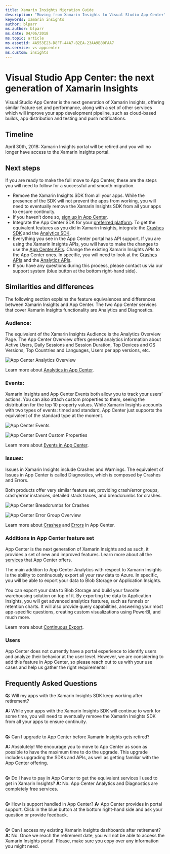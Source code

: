 ```yaml
---
title: Xamarin Insights Migration Guide
description: "Moving from Xamarin Insights to Visual Studio App Center"
keywords: xamarin insights
author: blparr
ms.author: blparr
ms.date: 04/06/2018
ms.topic: article
ms.assetid: 4A553E23-D8FF-44A7-B2EA-23AA9B80FAA7
ms.service: vs-appcenter
ms.custom: insights
---
```

# Visual Studio App Center: the next generation of Xamarin Insights

Visual Studio App Center is the next generation of Xamarin Insights, offering similar feature set and performance, along with a set of other services which will improve your app development pipeline, such as cloud-based builds, app distribution and testing and push notifications.


## Timeline

April 30th, 2018: Xamarin Insights portal will be retired and you will no longer have access to the Xamarin Insights portal.


## Next steps

If you are ready to make the full move to App Center, these are the steps you will need to follow for a successful and smooth migration.

- Remove the Xamarin Insights SDK from all your apps. While the presence of the SDK will not prevent the apps from working, you will need to eventually remove the Xamarin Insights SDK from all your apps to ensure continuity.
- If you haven’t done so, [sign up in App Center](https://appcenter.ms/apps).
- Integrate the App Center SDK for your [preferred platform](~/sdk/getting-started/xamarin.md). To get the equivalent features as you did in Xamarin Insights, integrate the [Crashes SDK](~/sdk/crashes/xamarin.md) and the [Analytics SDK](~/sdk/analytics/xamarin.md).
- Everything you see in the App Center portal has API support. If you are using the Xamarin Insights APIs, you will have to make the changes to use the [App Center APIs](~/api-docs/index.md). Change the existing Xamarin Insights APIs to the App Center ones. In specific, you will need to look at the [Crashes APIs](https://openapi.appcenter.ms/#/crash) and the [Analytics APIs](https://openapi.appcenter.ms/#/analytics).
- If you have any questions during this process, please contact us via our support system (blue button at the bottom right-hand side).


## Similarities and differences

The following section explains the feature equivalences and differences between Xamarin Insights and App Center.
The two App Center services that cover Xamarin Insights functionality are Analytics and Diagnostics.

### Audience:

The equivalent of the Xamarin Insights Audience is the Analytics Overview Page.
The App Center Overview offers general analytics information about Active Users, Daily Sessions and Session Duration, Top Devices and OS Versions, Top Countries and Languages, Users per app versions, etc.

![App Center Analytics Overview](~/migration/xamarin-insights/images/analytics-overview.png)

Learn more about [Analytics in App Center](~/analytics/index.md).

### Events:

Xamarin Insights and App Center Events both allow you to track your users’ actions. You can also attach custom properties to them, seeing the distribution for the top 10 property values.
While Xamarin Insights accounts with two types of events: timed and standard, App Center just supports the equivalent of the standard type at the moment.

![App Center Events](~/migration/xamarin-insights/images/events.png)

![App Center Event Custom Properties](~/migration/xamarin-insights/images/event-properties.png)

Learn more about [Events in App Center](~/analytics/event-metrics.md).

### Issues:

Issues in Xamarin Insights include Crashes and Warnings. The equivalent of Issues in App Center is called Diagnostics, which is composed by Crashes and Errors.

Both products offer very similar feature set, providing crash/error groups, crash/error instances, detailed stack traces, and breadcrumbs for crashes.

![App Center Breadcrumbs for Crashes](~/migration/xamarin-insights/images/breadcrumbs.png)

![App Center Error Group Overview](~/migration/xamarin-insights/images/errors-overview.png)

Learn more about [Crashes](~/crashes/index.md) and [Errors](~/errors/index.md) in App Center.


### Additions in App Center feature set

App Center is the next generation of Xamarin Insights and as such, it provides a set of new and improved features. Learn more about all the [services](~/index.yml) that App Center offers.

The main addition to App Center Analytics with respect to Xamarin Insights is the ability to continuously export all your raw data to Azure. In specific, you will be able to export your data to Blob Storage or Application Insights.

You can export your data to Blob Storage and build your favorite warehousing solution on top of it. By exporting the data to Application Insights, you will get advanced analytics features, such as funnels or retention charts. It will also provide query capabilities, answering your most app-specific questions, creating custom visualizations using PowerBI, and much more.

Learn more about [Continuous Export](~/analytics/export.md).


### Users

App Center does not currently have a portal experience to identify users and analyze their behavior at the user level. However, we are considering to add this feature in App Center, so please reach out to us with your use cases and help us gather the right requirements!


## Frequently Asked Questions

**Q:** Will my apps with the Xamarin Insights SDK keep working after retirement?

**A:** While your apps with the Xamarin Insights SDK will continue to work for some time, you will need to eventually remove the Xamarin Insights SDK from all your apps to ensure continuity.
<br><br>

**Q:** Can I upgrade to App Center before Xamarin Insights gets retired?

**A:** Absolutely! We encourage you to move to App Center as soon as possible to have the maximum time to do the upgrade. This upgrade includes upgrading the SDKs and APIs, as well as getting familiar with the App Center offering.
<br><br>

**Q:** Do I have to pay in App Center to get the equivalent services I used to get in Xamarin Insights?
**A:** No. App Center Analytics and Diagnostics are completely free services.
<br><br>

**Q:** How is support handled in App Center?
**A:** App Center provides in portal support. Click in the blue button at the bottom right-hand side and ask your question or provide feedback.
<br><br>

**Q:** Can I access my existing Xamarin Insights dashboards after retirement?
**A:** No. Once we reach the retirement date, you will not be able to access the Xamarin Insights portal. Please, make sure you copy over any information you might need.
<br><br>

